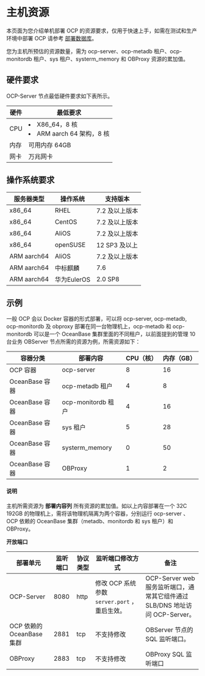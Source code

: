 # 主机资源

本页面为您介绍单机部署 OCP 的资源要求，仅用于快速上手，如需在测试和生产环境中部署 OCP 请参考 [部署数据库](https://www.oceanbase.com/docs/enterprise-oceanbase-database-cn-10000000000881188)。

您为主机所预估的资源数量，需为 ocp-server、ocp-metadb 租户、ocp-monitordb 租户、sys 租户、systerm_memory 和 OBProxy 资源的累加值。

## 硬件要求

OCP-Server 节点最低硬件要求如下表所示。

| **硬件** |     **最低要求**     |
|--------|--------|
| CPU    | <li>X86_64，8 核</li><li>ARM aarch 64 架构，8 核</li> |
| 内存     | 可用内存 64GB      |
| 网卡     | 万兆网卡    |

## 操作系统要求

|  **服务器类型**  | **操作系统**  |  **支持版本**  |
|-------------|-----------|------------|
| x86_64      | RHEL      | 7.2 及以上版本  |
| x86_64      | CentOS    | 7.2 及以上版本  |
| x86_64      | AliOS     | 7.2 及以上版本  |
| x86_64      | openSUSE  | 12 SP3 及以上 |
| ARM aarch64 | AliOS     | 7.2 及以上版本  |
| ARM aarch64 | 中标麒麟      | 7.6        |
| ARM aarch64 | 华为EulerOS | 2.0 SP8    |

## 示例

一般 OCP 会以 Docker 容器的形式部署，可以将 ocp-server, ocp-metadb, ocp-monitordb 及 obproxy 部署在同一台物理机上，ocp-metadb 和 ocp-monitordb 可以是一个 OceanBase 集群里面的不同租户，以前面提到的管理 10 台业务 OBServer 节点所需的资源为例，所需资源如下：

|    容器分类    |       部署内容       | CPU（核） | 内存（GB） |
|------------|------------------|--------|--------|
| OCP 容器     | ocp-server       | 8      | 16     |
| OceanBase 容器      | ocp-metadb 租户    | 4      | 8      |
| OceanBase 容器      | ocp-monitordb 租户 | 4      | 16     |
| OceanBase 容器      | sys 租户           | 5      | 28     |
| OceanBase 容器      | systerm_memory   | 0      | 50     |
| OceanBase 容器      | OBProxy          | 1      | 2      |

  <main id="notice" type='explain'>
    <h4>说明</h4>
    <p>主机所需资源为 <strong>部署内容列</strong> 所有资源的累加值。如以上内容部署在一个 32C 192GB 的物理机上，需将该物理机隔离为两个容器，分别运行 ocp-server 、 OCP 依赖的 OceanBase 集群（metadb、monitordb 和 sys 租户）和 OBProxy。</p>
  </main>

**开放端口**

|     部署单元      | 监听端口 | 协议类型 |                               监听端口修改方式                               |                           备注                            |
|---------------|------|------|----------------------------------------------------------------------|---------------------------------------------------------|
| OCP-Server    | 8080 | http | 修改 OCP 系统参数  `server.port` ，重启生效。 | OCP-Server web 服务监听端口，通常其它组件通过 SLB/DNS 地址访问 OCP-Server。 |
| OCP 依赖的 OceanBase 集群 | 2881 | tcp  | 不支持修改                                                                | OBServer 节点的 SQL 监听端口。                                      |
| OBProxy       | 2883 | tcp  | 不支持修改                                                                | OBProxy SQL 监听端口                                        |
